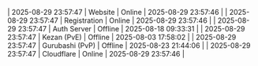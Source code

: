 | 2025-08-29 23:57:47 | Website | Online | 2025-08-29 23:57:46 |
| 2025-08-29 23:57:47 | Registration | Online | 2025-08-29 23:57:46 |
| 2025-08-29 23:57:47 | Auth Server | Offline | 2025-08-18 09:33:31 |
| 2025-08-29 23:57:47 | Kezan (PvE) | Offline | 2025-08-03 17:58:02 |
| 2025-08-29 23:57:47 | Gurubashi (PvP) | Offline | 2025-08-23 21:44:06 |
| 2025-08-29 23:57:47 | Cloudflare | Online | 2025-08-29 23:57:46 |
